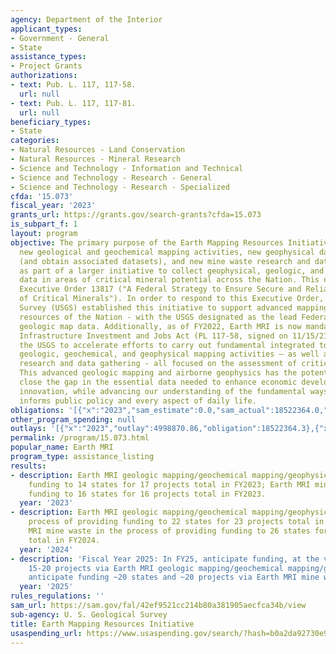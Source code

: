 ```yaml
---
agency: Department of the Interior
applicant_types:
- Government - General
- State
assistance_types:
- Project Grants
authorizations:
- text: Pub. L. 117, 117-58.
  url: null
- text: Pub. L. 117, 117-81.
  url: null
beneficiary_types:
- State
categories:
- Natural Resources - Land Conservation
- Natural Resources - Mineral Research
- Science and Technology - Information and Technical
- Science and Technology - Research - General
- Science and Technology - Research - Specialized
cfda: '15.073'
fiscal_year: '2023'
grants_url: https://grants.gov/search-grants?cfda=15.073
is_subpart_f: 1
layout: program
objective: The primary purpose of the Earth Mapping Resources Initiative is to facilitate
  new geological and geochemical mapping activities, new geophysical data collection
  (and obtain associated datasets), and new mine waste research and data gathering/acquisition
  as part of a larger initiative to collect geophysical, geologic, and topographic
  data in areas of critical mineral potential across the Nation. This effort supports
  Executive Order 13817 ("A Federal Strategy to Ensure Secure and Reliable Supplies
  of Critical Minerals"). In order to respond to this Executive Order, the US Geological
  Survey (USGS) established this initiative to support advanced mapping of the geologic
  resources of the Nation - with the USGS designated as the lead Federal agency for
  geologic map data. Additionally, as of FY2022, Earth MRI is now mandated by the
  Infrastructure Investment and Jobs Act (PL 117-58, signed on 11/15/21) - directing
  the USGS to accelerate efforts to carry out fundamental integrated topographic,
  geologic, geochemical, and geophysical mapping activities – as well as mine waste
  research and data gathering - all focused on the assessment of critical minerals.
  This advanced geologic mapping and airborne geophysics has the potential to significantly
  close the gap in the essential data needed to enhance economic development and technological
  innovation, while advancing our understanding of the fundamental ways that geology
  informs public policy and every aspect of daily life.
obligations: '[{"x":"2023","sam_estimate":0.0,"sam_actual":18522364.0,"usa_spending_actual":18522364.3},{"x":"2024","sam_estimate":0.0,"sam_actual":15366864.0,"usa_spending_actual":15724584.65},{"x":"2025","sam_estimate":0.0,"sam_actual":20000000.0,"usa_spending_actual":0.0}]'
other_program_spending: null
outlays: '[{"x":"2023","outlay":4998870.86,"obligation":18522364.3},{"x":"2024","outlay":27438.09,"obligation":15724584.65},{"x":"2025","outlay":0.0,"obligation":0.0}]'
permalink: /program/15.073.html
popular_name: Earth MRI
program_type: assistance_listing
results:
- description: Earth MRI geologic mapping/geochemical mapping/geophysics  provided
    funding to 14 states for 17 projects total in FY2023; Earth MRI mine waste provided
    funding to 16 states for 16 projects total in FY2023.
  year: '2023'
- description: Earth MRI geologic mapping/geochemical mapping/geophysics is in the
    process of providing funding to 22 states for 23 projects total in FY2024; Earth
    MRI mine waste in the process of providing funding to 26 states for 26 projects
    total in FY2024.
  year: '2024'
- description: 'Fiscal Year 2025: In FY25, anticipate funding, at the very least,
    15-20 projects via Earth MRI geologic mapping/geochemical mapping/geophysics;
    anticipate funding ~20 states and ~20 projects via Earth MRI mine waste.'
  year: '2025'
rules_regulations: ''
sam_url: https://sam.gov/fal/42ef9521cc214b80a381905aecfca34b/view
sub-agency: U. S. Geological Survey
title: Earth Mapping Resources Initiative
usaspending_url: https://www.usaspending.gov/search/?hash=b0a2da92730e9a81dfb9cb1254eca86f
---
```

